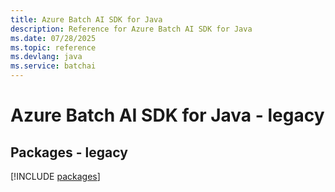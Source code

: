 ```yaml
---
title: Azure Batch AI SDK for Java
description: Reference for Azure Batch AI SDK for Java
ms.date: 07/28/2025
ms.topic: reference
ms.devlang: java
ms.service: batchai
---
```

# Azure Batch AI SDK for Java - legacy
## Packages - legacy
[!INCLUDE [packages](batch-ai-index.md)]
